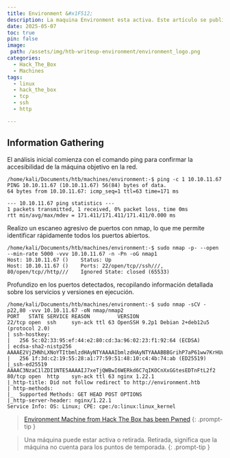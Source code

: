 ```yaml
---
title: Environment &#x1F512;
description: La maquina Environment esta activa. Este artículo se publicará para acceso público una vez que la maquina se retire, según la política de HackTheBox.
date: 2025-05-07
toc: true
pin: false
image:
 path: /assets/img/htb-writeup-environment/environment_logo.png
categories:
  - Hack_The_Box
  - Machines
tags:
  - linux
  - hack_the_box
  - tcp
  - ssh
  - http

---
```

## Information Gathering

El análisis inicial comienza con el comando ping para confirmar la accesibilidad de la máquina objetivo en la red.

```terminal
/home/kali/Documents/htb/machines/environment:-$ ping -c 1 10.10.11.67           
PING 10.10.11.67 (10.10.11.67) 56(84) bytes of data.
64 bytes from 10.10.11.67: icmp_seq=1 ttl=63 time=171 ms

--- 10.10.11.67 ping statistics ---
1 packets transmitted, 1 received, 0% packet loss, time 0ms
rtt min/avg/max/mdev = 171.411/171.411/171.411/0.000 ms
```

Realizo un escaneo agresivo de puertos con nmap, lo que me permite identificar rápidamente todos los puertos abiertos.

```terminal
/home/kali/Documents/htb/machines/environment:-$ sudo nmap -p- --open --min-rate 5000 -vvv 10.10.11.67 -n -Pn -oG nmap1
Host: 10.10.11.67 ()	Status: Up
Host: 10.10.11.67 ()	Ports: 22/open/tcp//ssh///, 80/open/tcp//http///	Ignored State: closed (65533)
```

Profundizo en los puertos detectados, recopilando información detallada sobre los servicios y versiones en ejecución.

```terminal
/home/kali/Documents/htb/machines/environment:-$ sudo nmap -sCV -p22,80 -vvv 10.10.11.67 -oN nmap/nmap2
PORT   STATE SERVICE REASON         VERSION
22/tcp open  ssh     syn-ack ttl 63 OpenSSH 9.2p1 Debian 2+deb12u5 (protocol 2.0)
| ssh-hostkey: 
|   256 5c:02:33:95:ef:44:e2:80:cd:3a:96:02:23:f1:92:64 (ECDSA)
| ecdsa-sha2-nistp256 AAAAE2VjZHNhLXNoYTItbmlzdHAyNTYAAAAIbmlzdHAyNTYAAABBBGrihP7aP61ww7KrHUutuC/GKOyHifRmeM070LMF7b6vguneFJ3dokS/UwZxcp+H82U2LL+patf3wEpLZz1oZdQ=
|   256 1f:3d:c2:19:55:28:a1:77:59:51:48:10:c4:4b:74:ab (ED25519)
|_ssh-ed25519 AAAAC3NzaC1lZDI1NTE5AAAAIJ7xeTjQWBwI6WERkd6C7qIKOCnXxGGtesEDTnFtL2f2
80/tcp open  http    syn-ack ttl 63 nginx 1.22.1
|_http-title: Did not follow redirect to http://environment.htb
| http-methods: 
|_  Supported Methods: GET HEAD POST OPTIONS
|_http-server-header: nginx/1.22.1
Service Info: OS: Linux; CPE: cpe:/o:linux:linux_kernel
```

> <a href="https://www.hackthebox.com/achievement/machine/1521382/659" target="_blank">Environment Machine from Hack The Box has been Pwned</a>
{: .prompt-tip }

> Una máquina puede estar activa o retirada. Retirada, significa que la máquina no cuenta para los puntos de temporada.
{: .prompt-tip }
